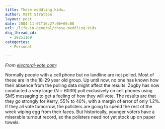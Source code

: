 ```yaml
---
title: Those meddling kids…
author: Matt Stratton
layout: post
date: 2004-11-01T16:27:00+00:00
url: /life-in-general/those-meddling-kids
dsq_thread_id:
  - 28251169
categories:
  - Personal

---
```

_From <a href="https://www.electoral-vote.com" target="_blank">electoral-vote.com</a>:_

Normally people with a cell phone but no landline are not polled. Most of these are in the 18-29 year old group. Up until now, no one has known how their absence from the polling data might affect the results. Zogby has now conducted a very large (N = 6039) poll exclusively on cell phones using SMS messaging to get a feeling of how they will vote. The results are that they go strongly for Kerry, 55% to 40%, with a margin of error of only 1.2%. If they all vote tomorrow, the pollsters are going to spend the rest of the week wiping egg from their faces. But historically, younger voters have a miserable turnout record, so the pollsters need not yet stock up on paper towels.